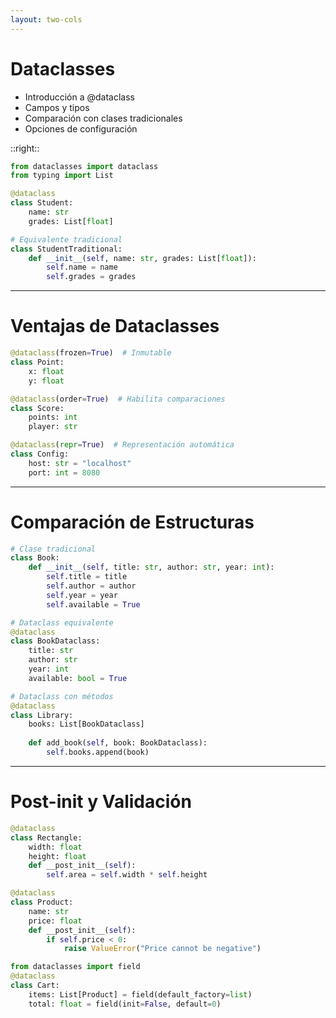 ```yaml
---
layout: two-cols
---
```


# Dataclasses

- Introducción a @dataclass
- Campos y tipos
- Comparación con clases tradicionales
- Opciones de configuración

::right::

```python {all|1-2|4-7|9-12|all}
from dataclasses import dataclass
from typing import List

@dataclass
class Student:
    name: str
    grades: List[float]

# Equivalente tradicional
class StudentTraditional:
    def __init__(self, name: str, grades: List[float]):
        self.name = name
        self.grades = grades
```

---

# Ventajas de Dataclasses

```python {all|1-4|6-9|11-14|all}
@dataclass(frozen=True)  # Inmutable
class Point:
    x: float
    y: float

@dataclass(order=True)  # Habilita comparaciones
class Score:
    points: int
    player: str

@dataclass(repr=True)  # Representación automática
class Config:
    host: str = "localhost"
    port: int = 8080
```

---

# Comparación de Estructuras

```python {all|1-7|9-14|16-22|all}
# Clase tradicional
class Book:
    def __init__(self, title: str, author: str, year: int):
        self.title = title
        self.author = author
        self.year = year
        self.available = True

# Dataclass equivalente
@dataclass
class BookDataclass:
    title: str
    author: str
    year: int
    available: bool = True

# Dataclass con métodos
@dataclass
class Library:
    books: List[BookDataclass]
    
    def add_book(self, book: BookDataclass):
        self.books.append(book)
```

---

# Post-init y Validación

```python {all|1-6|8-13|15-20|all}
@dataclass
class Rectangle:
    width: float
    height: float
    def __post_init__(self):
        self.area = self.width * self.height

@dataclass
class Product:
    name: str
    price: float
    def __post_init__(self):
        if self.price < 0:
            raise ValueError("Price cannot be negative")

from dataclasses import field
@dataclass
class Cart:
    items: List[Product] = field(default_factory=list)
    total: float = field(init=False, default=0)